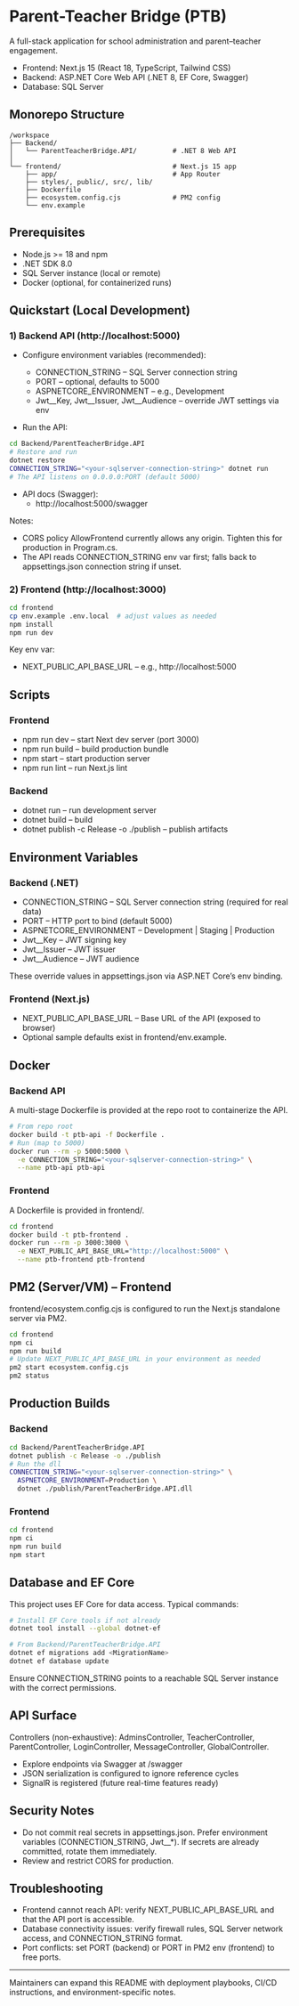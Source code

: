 # Parent-Teacher Bridge (PTB)

A full-stack application for school administration and parent–teacher engagement.

- Frontend: Next.js 15 (React 18, TypeScript, Tailwind CSS)
- Backend: ASP.NET Core Web API (.NET 8, EF Core, Swagger)
- Database: SQL Server

## Monorepo Structure

```
/workspace
├── Backend/
│   └── ParentTeacherBridge.API/         # .NET 8 Web API
│
└── frontend/                            # Next.js 15 app
    ├── app/                             # App Router
    ├── styles/, public/, src/, lib/
    ├── Dockerfile
    ├── ecosystem.config.cjs             # PM2 config
    └── env.example
```

## Prerequisites

- Node.js >= 18 and npm
- .NET SDK 8.0
- SQL Server instance (local or remote)
- Docker (optional, for containerized runs)

## Quickstart (Local Development)

### 1) Backend API (http://localhost:5000)

- Configure environment variables (recommended):
  - CONNECTION_STRING – SQL Server connection string
  - PORT – optional, defaults to 5000
  - ASPNETCORE_ENVIRONMENT – e.g., Development
  - Jwt__Key, Jwt__Issuer, Jwt__Audience – override JWT settings via env

- Run the API:

```bash
cd Backend/ParentTeacherBridge.API
# Restore and run
dotnet restore
CONNECTION_STRING="<your-sqlserver-connection-string>" dotnet run
# The API listens on 0.0.0.0:PORT (default 5000)
```

- API docs (Swagger):
  - http://localhost:5000/swagger

Notes:
- CORS policy AllowFrontend currently allows any origin. Tighten this for production in Program.cs.
- The API reads CONNECTION_STRING env var first; falls back to appsettings.json connection string if unset.

### 2) Frontend (http://localhost:3000)

```bash
cd frontend
cp env.example .env.local  # adjust values as needed
npm install
npm run dev
```

Key env var:
- NEXT_PUBLIC_API_BASE_URL – e.g., http://localhost:5000

## Scripts

### Frontend
- npm run dev – start Next dev server (port 3000)
- npm run build – build production bundle
- npm start – start production server
- npm run lint – run Next.js lint

### Backend
- dotnet run – run development server
- dotnet build – build
- dotnet publish -c Release -o ./publish – publish artifacts

## Environment Variables

### Backend (.NET)
- CONNECTION_STRING – SQL Server connection string (required for real data)
- PORT – HTTP port to bind (default 5000)
- ASPNETCORE_ENVIRONMENT – Development | Staging | Production
- Jwt__Key – JWT signing key
- Jwt__Issuer – JWT issuer
- Jwt__Audience – JWT audience

These override values in appsettings.json via ASP.NET Core’s env binding.

### Frontend (Next.js)
- NEXT_PUBLIC_API_BASE_URL – Base URL of the API (exposed to browser)
- Optional sample defaults exist in frontend/env.example.

## Docker

### Backend API
A multi-stage Dockerfile is provided at the repo root to containerize the API.

```bash
# From repo root
docker build -t ptb-api -f Dockerfile .
# Run (map to 5000)
docker run --rm -p 5000:5000 \
  -e CONNECTION_STRING="<your-sqlserver-connection-string>" \
  --name ptb-api ptb-api
```

### Frontend
A Dockerfile is provided in frontend/.

```bash
cd frontend
docker build -t ptb-frontend .
docker run --rm -p 3000:3000 \
  -e NEXT_PUBLIC_API_BASE_URL="http://localhost:5000" \
  --name ptb-frontend ptb-frontend
```

## PM2 (Server/VM) – Frontend

frontend/ecosystem.config.cjs is configured to run the Next.js standalone server via PM2.

```bash
cd frontend
npm ci
npm run build
# Update NEXT_PUBLIC_API_BASE_URL in your environment as needed
pm2 start ecosystem.config.cjs
pm2 status
```

## Production Builds

### Backend
```bash
cd Backend/ParentTeacherBridge.API
dotnet publish -c Release -o ./publish
# Run the dll
CONNECTION_STRING="<your-sqlserver-connection-string>" \
  ASPNETCORE_ENVIRONMENT=Production \
  dotnet ./publish/ParentTeacherBridge.API.dll
```

### Frontend
```bash
cd frontend
npm ci
npm run build
npm start
```

## Database and EF Core

This project uses EF Core for data access. Typical commands:

```bash
# Install EF Core tools if not already
dotnet tool install --global dotnet-ef

# From Backend/ParentTeacherBridge.API
dotnet ef migrations add <MigrationName>
dotnet ef database update
```

Ensure CONNECTION_STRING points to a reachable SQL Server instance with the correct permissions.

## API Surface

Controllers (non-exhaustive): AdminsController, TeacherController, ParentController, LoginController, MessageController, GlobalController.

- Explore endpoints via Swagger at /swagger
- JSON serialization is configured to ignore reference cycles
- SignalR is registered (future real-time features ready)

## Security Notes

- Do not commit real secrets in appsettings.json. Prefer environment variables (CONNECTION_STRING, Jwt__*). If secrets are already committed, rotate them immediately.
- Review and restrict CORS for production.

## Troubleshooting

- Frontend cannot reach API: verify NEXT_PUBLIC_API_BASE_URL and that the API port is accessible.
- Database connectivity issues: verify firewall rules, SQL Server network access, and CONNECTION_STRING format.
- Port conflicts: set PORT (backend) or PORT in PM2 env (frontend) to free ports.

---

Maintainers can expand this README with deployment playbooks, CI/CD instructions, and environment-specific notes.